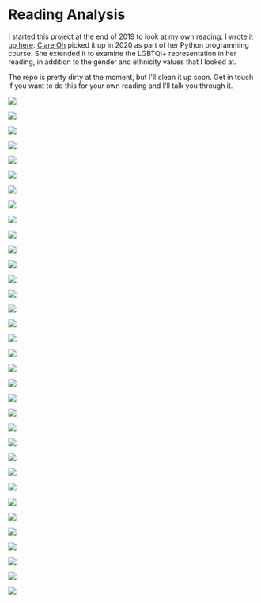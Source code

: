 # Reading Analysis

I started this project at the end of 2019 to look at my own reading. I [wrote it up here](https://notionparallax.co.uk/2019/goodreads2019). [Clare Oh](https://github.com/Claire-Oh) picked it up in 2020 as part of her Python programming course. She extended it to examine the LGBTQI+ representation in her reading, in addition to the gender and ethnicity values that I looked at.

The repo is pretty dirty at the moment, but I'll clean it up soon. Get in touch if you want to do this for your own reading and I'll talk you through it.

![](./out/Tina_bookWaterfall.png)

![](./out/Tina_bookWaterfall2012.png)

![](./out/Tina_publicationYearBar.png)

![](./out/Tina_publicationYearBar.png)

![](./out/Tina_publicationYearHist.png)

![](./out/Tina_numPages.png)

![](./out/Tina_format.png)

![](./out/Tina_publisher.png)

![](./out/Tina_rating.png)

![](./out/Tina_ficnonfic.png)

![](./out/Tina_seriesstandalone.png)

![](./out/Tina_seriesstandalone.png)

![](./out/Tina_Gender_count_of_unique_first_authors.png)

![](./out/Tina_first_author_ethnicity.png)

![](./out/Tina_first_author_life.png)

![](./out/Tina_first_author_nationality.png)

![](./out/Tina_first_author_sexuality.png)

![](./out/Tina_compundDiversity.png)

![](./out/Tina_compundSexuality.png)

![](./out/Tina_compundSexuality.png)

![](./out/Tina_gender_of_books_read.png)

![](./out/Tina_Ethnicity_of_books_read.png)

![](./out/Tina_clumsyDiversity.png)

![](./out/Tina_anualFic_Nonfic.png)

![](./out/Tina_anualFic_Nonfic.png)

![](./out/Tina_anualFic_Nonfic.png)

![](./out/Tina_compound_diversity_Fic_Nonfic.png)

![](./out/Tina_compound_diversity_Fic_Nonfic.png)

![](./out/Tina_publication_yearBarByPages.png)

![](./out/Tina_formatBarByPages.png)

![](./out/Tina_compound_diversity_Fic_Nonfic_byPages.png)

![](./out/Tina_reading_yearBarByPages.png)

![](./out/Tina_compound_diversityAvePages.png)

![](./out/Tina_sexygenderyAvePages.png)
